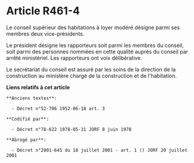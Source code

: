 # Article R461-4

Le conseil supérieur des habitations à loyer modéré désigne parmi ses membres deux vice-présidents.

Le président désigne les rapporteurs soit parmi les membres du conseil, soit parmi des personnes nommées en cette qualité
auprès du conseil par arrêté ministériel. Les rapporteurs ont voix délibérative.

Le secrétariat du conseil est assuré par les soins de la direction de la construction au ministère chargé de la construction
et de l'habitation.

**Liens relatifs à cet article**

	**Anciens textes**:

	  - Décret n°52-706 1952-06-18 art. 3

	**Codifié par**:

	  - Décret n°78-622 1978-05-31 JORF 8 juin 1978

	**Abrogé par**:

	  - Décret n°2001-645 du 18 juillet 2001 - art. 1 () JORF 20 juillet 2001
